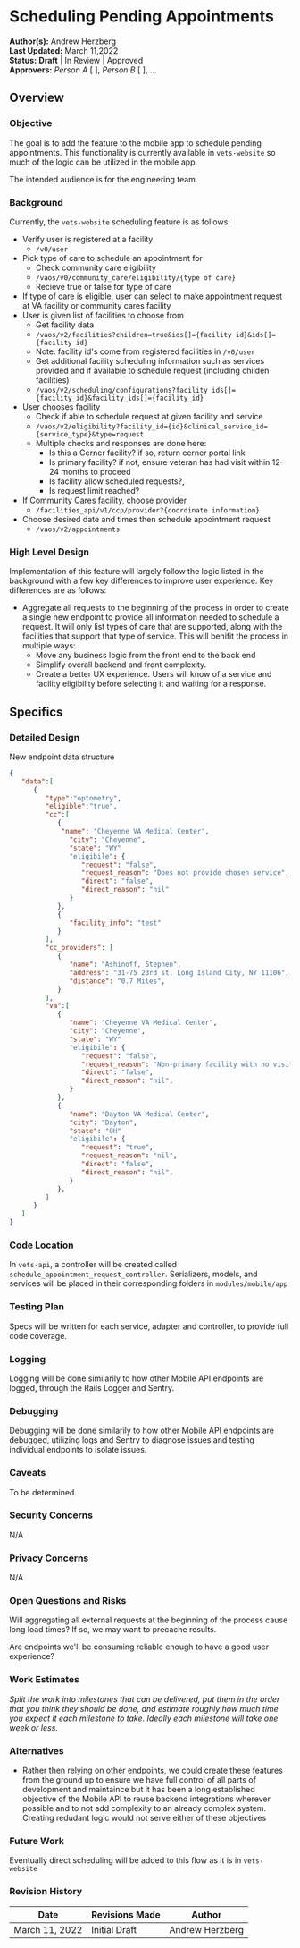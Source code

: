 # Scheduling Pending Appointments

**Author(s):** Andrew Herzberg  
**Last Updated:** March 11,2022  
**Status:** **Draft** | In Review | Approved  
**Approvers:** _Person A_ \[ \], _Person B_ \[ \], ...  

## Overview

### Objective
The goal is to add the feature to the mobile app to schedule pending appointments. This functionality is currently available in `vets-website` so much of the logic can be utilized in the mobile app.

The intended audience is for the engineering team.

### Background
Currently, the `vets-website` scheduling feature is as follows:  

- Verify user is registered at a facility
   - `/v0/user`
- Pick type of care to schedule an appointment for
   - Check community care eligibility  
   - `/vaos/v0/community_care/eligibility/{type of care}`
   - Recieve true or false for type of care
- If type of care is eligible, user can select to make appointment request at VA facility or community cares facility
- User is given list of facilities to choose from
  - Get facility data 
  - `/vaos/v2/facilities?children=true&ids[]={facility id}&ids[]={facility id}`
  - Note: facility id's come from registered facilities in `/v0/user`
  - Get additional facility scheduling information such as services provided and if available to schedule request (including childen facilities)
  - `/vaos/v2/scheduling/configurations?facility_ids[]={facility_id}&facility_ids[]={facility_id}`
- User chooses facility
  - Check if able to schedule request at given facility and service 
  - `/vaos/v2/eligibility?facility_id={id}&clinical_service_id={service_type}&type=request`
  - Multiple checks and responses are done here:
      - Is this a Cerner facility? if so, return cerner portal link
      - Is primary facility? if not, ensure veteran has had visit within 12-24 months to proceed
      - Is facility allow scheduled requests?, 
      - Is request limit reached?
- If Community Cares facility, choose provider
  - `/facilities_api/v1/ccp/provider?{coordinate information}`
- Choose desired date and times then schedule appointment request
  - `/vaos/v2/appointments` 

### High Level Design
Implementation of this feature will largely follow the logic listed in the background with a few key differences to improve user experience. Key differences are as follows:
- Aggregate all requests to the beginning of the process in order to create a single new endpoint to provide all information needed to schedule a request. It will only list types of care that are supported, along with the facilities that support that type of service. This will benifit the process in multiple ways:
   - Move any business logic from the front end to the back end 
   - Simplify overall backend and front complexity. 
   - Create a better UX experience. Users will know of a service and facility eligibility before selecting it and waiting for a response.  

## Specifics

### Detailed Design
New endpoint data structure
```json
{
   "data":[
      {
         "type":"optometry",
         "eligible":"true",
         "cc":[
            {
             "name": "Cheyenne VA Medical Center",
               "city": "Cheyenne",
               "state": "WY"
               "eligibile": {
                  "request": "false",
                  "request_reason": "Does not provide chosen service",
                  "direct": "false",
                  "direct_reason": "nil"   
               }
            },
            {
               "facility_info": "test"
            }
         ],
         "cc_providers": [
            {
               "name": "Ashinoff, Stephen",
               "address": "31-75 23rd st, Long Island City, NY 11106",
               "distance": "0.7 Miles",
            }
         ],
         "va":[
            {
               "name": "Cheyenne VA Medical Center",
               "city": "Cheyenne",
               "state": "WY"
               "eligibile": {
                  "request": "false",
                  "request_reason": "Non-primary facility with no visit within 12-24 months",
                  "direct": "false",
                  "direct_reason": "nil",
               }
            },
            {
               "name": "Dayton VA Medical Center",
               "city": "Dayton",
               "state": "OH"
               "eligibile": {
                  "request": "true",
                  "request_reason": "nil",
                  "direct": "false",
                  "direct_reason": "nil",
               }
            },
         ]
      }
   ]
}
```
### Code Location
In `vets-api`, a controller will be created called `schedule_appointment_request_controller`. Serializers, models, and services will be placed in their corresponding folders in `modules/mobile/app`

### Testing Plan
Specs will be written for each service, adapter and controller, to provide full code coverage.

### Logging
Logging will be done similarily to how other Mobile API endpoints are logged, through the Rails Logger and Sentry.

### Debugging
Debugging will be done similarily to how other Mobile API endpoints are debugged, utilizing logs and Sentry to diagnose issues and testing individual endpoints to isolate issues.

### Caveats
To be determined.

### Security Concerns
N/A

### Privacy Concerns
N/A

### Open Questions and Risks
Will aggregating all external requests at the beginning of the process cause long load times? If so, we may want to precache results. 

Are endpoints we'll be consuming reliable enough to have a good user experience?

### Work Estimates
_Split the work into milestones that can be delivered, put them in the order that you think they should be done, and estimate roughly how much time you expect it each milestone to take. Ideally each milestone will take one week or less._

### Alternatives
- Rather then relying on other endpoints, we could create these features from the ground up to ensure we have full control of all parts of development and maintaince but it has been a long established objective of the Mobile API to reuse backend integrations wherever possible and to not add complexity to an already complex system. Creating redudant logic would not serve either of these objectives

### Future Work
Eventually direct scheduling will be added to this flow as it is in `vets-website`

### Revision History

Date | Revisions Made | Author
-----|----------------|--------
March 11, 2022 | Initial Draft | Andrew Herzberg
